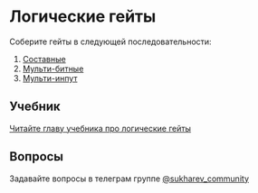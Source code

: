 # Логические гейты

Соберите гейты в следующей последовательности:

1. [Составные](/projects/01-gates/compound/README.md)
2. [Мульти-битные](/projects/01-gates/multi-bit/README.md)
3. [Мульти-инпут](/projects/01-gates/multi-input/README.md)

## Учебник

[Читайте главу учебника про логические гейты](https://www.sukharev.io/app/courses/cs-part-1/gates/intro)

## Вопросы

Задавайте вопросы в телеграм группе [@sukharev_community](https://www.t.me/sukharev_community)
